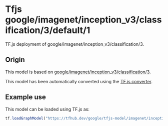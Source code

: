 # Tfjs google/imagenet/inception_v3/classification/3/default/1
TF.js deployment of google/imagenet/inception_v3/classification/3.

<!-- parent-model: google/imagenet/inception_v3/classification/3 -->

## Origin

This model is based on [google/imagenet/inception_v3/classification/3](https://tfhub.dev/google/imagenet/inception_v3/classification/3).

This model has been automatically converted using the [TF.js converter](https://github.com/tensorflow/tfjs/tree/master/tfjs-converter).

## Example use
This model can be loaded using TF.js as:

```javascript
tf.loadGraphModel("https://tfhub.dev/google/tfjs-model/imagenet/inception_v3/classification/3/default/1", { fromTFHub: true })
```

